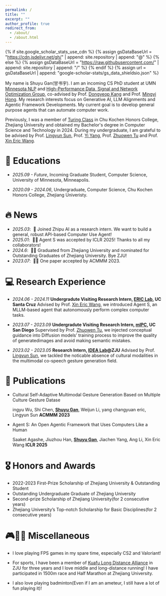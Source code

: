 ```yaml
---
permalink: /
title: ""
excerpt: ""
author_profile: true
redirect_from:
  - /about/
  - /about.html
---
```


{% if site.google_scholar_stats_use_cdn %}
{% assign gsDataBaseUrl = "https://cdn.jsdelivr.net/gh/" | append: site.repository | append: "@" %}
{% else %}
{% assign gsDataBaseUrl = "https://raw.githubusercontent.com/" | append: site.repository | append: "/" %}
{% endif %}
{% assign url = gsDataBaseUrl | append: "google-scholar-stats/gs_data_shieldsio.json" %}

<span class='anchor' id='about-me'></span>

My name is Shuyu Gan(甘书宇). I am an incoming CS PhD student at UMN [Minnesota NLP](https://minnesotanlp.github.io/) and [High-Performance Data, Signal and Network Optimization Group](https://people.ece.umn.edu/~mhong/index.html), co-advised by Prof. [Dongyeop Kang](https://dykang.github.io/) and Prof. [Mingyi Hong](https://people.ece.umn.edu/~mhong/mingyi.html). My research interests focus on Generative AI, LLM Alignments and Agentic Framework Developments. My current goal is to develop general purpose agents that can automate computer work.

Previously, I was a member of [Turing Class](http://www.cs.zju.edu.cn/turingclass_en) in Chu Kochen Honors College, Zhejiang University and obtained my Bachelor's degree in Computer Science and Technology in 2024. During my undergraduate, I am grateful to be advised by Prof. [Lingyun Sun](https://person.zju.edu.cn/en/lingyun), Prof. [Yi Yang](https://reler.net/), Prof. [Zhuowen Tu](https://pages.ucsd.edu/~ztu/) and Prof. [Xin Eric Wang](https://eric-xw.github.io/).

# 📖 Educations

- _2025.09 - Future_, Incoming Graduate Student, Computer Science, University of Minnesota, Minneapolis.

- _2020.09 - 2024.06_, Undergraduate, Computer Science, Chu Kochen Honors College, Zhejiang Univeristy.

# 🔥 News

- _2025.03_: &nbsp;🤖 Joined Zhipu AI as a research intern. We want to build a general, robust API-based Computer Use Agent!
- _2025.01_: &nbsp;🎉🎉 Agent S was accepted by ICLR 2025! Thanks to all my collaborators!
- _2024.6_: &nbsp;👋👋 Graduated from Zhejiang University and nominated for Outstanding Graduates of Zhejiang University. Bye ZJU!
- _2023.07_: &nbsp;🎉🎉 One paper accepted by ACMMM 2023.

# 💻 Research Experience

- _2024.06 - 2024.11_ **Undergradute Visiting Research Intern, [ERIC Lab](http://eric-lab.soe.ucsc.edu/home), UC Santa Cruz**
  Advised by Prof. [Xin Eric Wang](https://eric-xw.github.io/), we introduced Agent S, an MLLM-based agent that autonomously perform complex computer tasks.

- _2023.07 - 2023.09_ **Undergradute Visiting Research Intern, [mlPC](https://pages.ucsd.edu/~ztu/Group.htm), UC San Diego**
  Supervised by Prof. [Zhuowen Tu](https://pages.ucsd.edu/~ztu/), we injected conceptual guidance into Diffusion models’ training process to improve the quality of generatedimages and avoid making semantic mistakes.

- _2023.02 - 2023.05_ **Research Intern, [IDEA Lab](https://www.idi.zju.edu.cn/space/2747.html)@ZJU**
  Advised by Prof. [Lingyun Sun](http://huamin.org/), we tackled the noticable absence of cultural modalities in the multimodal co-speech gesture generation field.

# 📝 Publications

<!-- <div class='paper-box'><div class='paper-box-image'><div><div class="badge">CVPR 2016</div><img src='images/500x300.png' alt="sym" width="100%"></div></div>
<div class='paper-box-text' markdown="1">

[Deep Residual Learning for Image Recognition](https://openaccess.thecvf.com/content_cvpr_2016/papers/He_Deep_Residual_Learning_CVPR_2016_paper.pdf)

**Kaiming He**, Xiangyu Zhang, Shaoqing Ren, Jian Sun

[**Project**](https://scholar.google.com/citations?view_op=view_citation&hl=zh-CN&user=DhtAFkwAAAAJ&citation_for_view=DhtAFkwAAAAJ:ALROH1vI_8AC) <strong><span class='show_paper_citations' data='DhtAFkwAAAAJ:ALROH1vI_8AC'></span></strong>
- Lorem ipsum dolor sit amet, consectetur adipiscing elit. Vivamus ornare aliquet ipsum, ac tempus justo dapibus sit amet.
</div>
</div> -->

- Cultural Self-Adaptive Multimodal Gesture Generation Based on Multiple Culture Gesture Datase

  ingyu Wu, Shi Chen, **<u>Shuyu Gan</u>**, Weijun Li, yang changyuan eric, Lingyun Sun **ACMMM 2023**

- Agent S: An Open Agentic Framework that Uses Computers Like a Human

  Saaket Agashe, Jiuzhou Han, **<u>Shuyu Gan</u>**, Jiachen Yang, Ang Li, Xin Eric Wang **ICLR 2025**

# 🎖 Honors and Awards

- 2022-2023 First-Prize Scholarship of Zhejiang University & Outstanding Student
- Outstanding Undergraduate Graduate of Zhejiang University
- Second-prize Scholarship of Zhejiang University(for 2 consecutive years)
- Zhejiang University’s Top-notch Scholarship for Basic Disciplines(for 2 consecutive years)

# 🎮🏸🏃 Miscellaneous

- I love playing FPS games in my spare time, especially CS2 and Valoriant!

- For sports, I have been a member of [Kuafu Long Distance Alliance](https://www.zju.edu.cn/2022/0707/c69364a2602122/page.htm) in ZJU for three years and I love middle and long-distance running! I have participated in 1500m race and Half Marathon at Zhejiang University.

- I also love playing badminton(Even if I am an ameteur, I still have a lot of fun playing it)!
